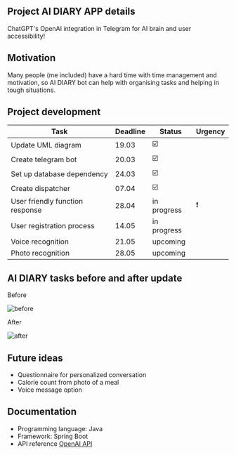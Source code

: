 **Project AI DIARY APP details**
-

ChatGPT's OpenAI integration in Telegram for AI brain and user accessibility!

Motivation
-

Many people (me included) have a hard time with time management and motivation, so AI DIARY bot can help with organising tasks
and helping in tough situations.

Project development
-

| **Task**                        | **Deadline** | **Status**              | Urgency       |
|---------------------------------|--------------|-------------------------|---------------|
| Update UML diagram              | 19.03        | :ballot_box_with_check: |               |
| Create telegram bot             | 20.03        | :ballot_box_with_check: |               |
| Set up database dependency      | 24.03        | :ballot_box_with_check: |               |
| Create dispatcher               | 07.04        | :ballot_box_with_check: |               |
| User friendly function response | 28.04        | in progress             | :exclamation: |
| User registration process       | 14.05        | in progress             |               |
| Voice recognition               | 21.05        | upcoming                |               |
| Photo recognition               | 28.05        | upcoming                |               |

AI DIARY tasks before and after update
- 
Before

![before](https://github.com/[anastasijaizv]/[demo]/blob/[main]/before.png?raw=true)

After

![after](https://github.com/[anastasijaizv]/[demo]/blob/[main]/after.png?raw=true)

Future ideas
-
- Questionnaire for personalized conversation
- Calorie count from photo of a meal
- Voice message option


Documentation
- 
- Programming language: Java
- Framework: Spring Boot
- API reference [OpenAI API](https://platform.openai.com/docs/api-reference/introduction)

